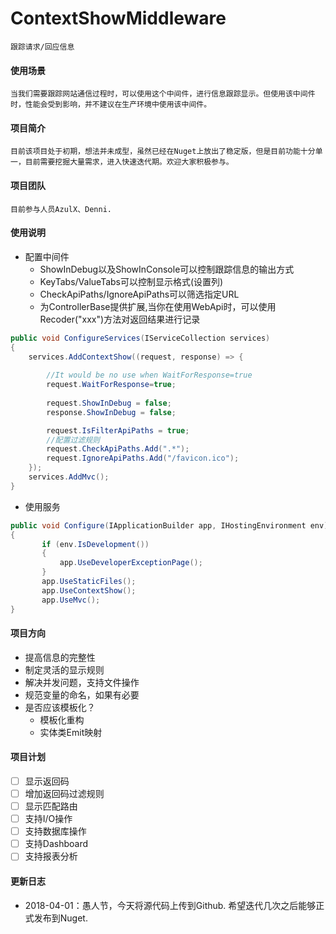 # ContextShowMiddleware
	跟踪请求/回应信息

#### 使用场景

	当我们需要跟踪网站通信过程时，可以使用这个中间件，进行信息跟踪显示。但使用该中间件时，性能会受到影响，并不建议在生产环境中使用该中间件。

#### 项目简介

	目前该项目处于初期，想法并未成型，虽然已经在Nuget上放出了稳定版，但是目前功能十分单一，目前需要挖掘大量需求，进入快速迭代期。欢迎大家积极参与。

#### 项目团队

	目前参与人员AzulX、Denni.

#### 使用说明

- 配置中间件
  - ShowInDebug以及ShowInConsole可以控制跟踪信息的输出方式
  - KeyTabs/ValueTabs可以控制显示格式(设置列)
  - CheckApiPaths/IgnoreApiPaths可以筛选指定URL
  - 为ControllerBase提供扩展,当你在使用WebApi时，可以使用Recoder("xxx")方法对返回结果进行记录

```C#
public void ConfigureServices(IServiceCollection services)
{
    services.AddContextShow((request, response) => {
        
        //It would be no use when WaitForResponse=true
        request.WaitForResponse=true;
        
        request.ShowInDebug = false;
        response.ShowInDebug = false;

        request.IsFilterApiPaths = true;
        //配置过滤规则
        request.CheckApiPaths.Add(".*");
        request.IgnoreApiPaths.Add("/favicon.ico");
    });
    services.AddMvc();
}
```

- 使用服务

```C#
public void Configure(IApplicationBuilder app, IHostingEnvironment env)
{
       if (env.IsDevelopment())
       {
           app.UseDeveloperExceptionPage();
       }
       app.UseStaticFiles();
       app.UseContextShow();
       app.UseMvc();
}
```

#### 项目方向

   - 提高信息的完整性
   - 制定灵活的显示规则
   - 解决并发问题，支持文件操作
   - 规范变量的命名，如果有必要
   - 是否应该模板化？
        - 模板化重构
        - 实体类Emit映射

#### 项目计划

- [ ] 显示返回码
- [ ] 增加返回码过滤规则
- [ ] 显示匹配路由
- [ ] 支持I/O操作
- [ ] 支持数据库操作
- [ ] 支持Dashboard
- [ ] 支持报表分析

#### 更新日志

   - 2018-04-01：愚人节，今天将源代码上传到Github. 希望迭代几次之后能够正式发布到Nuget.
